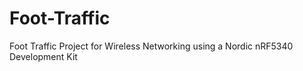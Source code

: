 # Foot-Traffic
 Foot Traffic Project for Wireless Networking using a Nordic nRF5340 Development Kit

